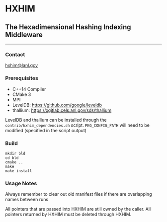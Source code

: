 # HXHIM
## The Hexadimensional Hashing Indexing Middleware
----

### Contact
hxhim@lanl.gov

### Prerequisites
* C++14 Compiler
* CMake 3
* MPI
* LevelDB: https://github.com/google/leveldb
* thallium: https://xgitlab.cels.anl.gov/sds/thallium

LevelDB and thallium can be installed through the `contrib/hxhim_dependencies.sh` script. `PKG_CONFIG_PATH` will need to be modified (specified in the script output)

### Build
```
mkdir bld
cd bld
cmake ..
make
make install
```

### Usage Notes
Always remember to clear out old manifest files if there are overlapping names between runs

All pointers that are passed into HXHIM are still owned by the caller.
All pointers returned by HXHIM must be deleted through HXHIM.
